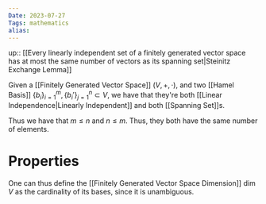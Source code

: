 ```yaml
---
Date: 2023-07-27
Tags: mathematics
alias: 
---
```

up:: [[Every linearly independent set of a finitely generated vector space has at most the same number of vectors as its spanning set|Steinitz Exchange Lemma]]

Given a [[Finitely Generated Vector Space]] $(V, +, \cdot)$, and two [[Hamel Basis]] $\{b_i\}_{i=1}^m, \{b_i'\}_{j=1}^n \subset V$, we have that they're both [[Linear Independence|Linearly Independent]] and both [[Spanning Set]]s. 

Thus we have that $m \leq n$ and $n \leq m$. Thus, they both have the same number of elements.

# Properties
One can thus define the [[Finitely Generated Vector Space Dimension]] $\dim V$ as the cardinality of its bases, since it is unambiguous.